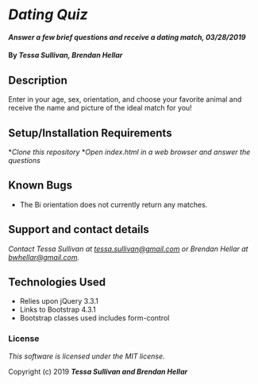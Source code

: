 # _Dating Quiz_

#### _Answer a few brief questions and receive a dating match, 03/28/2019_

#### By _**Tessa Sullivan, Brendan Hellar**_

## Description
Enter in your age, sex, orientation, and choose your favorite animal and receive the name and picture of the ideal match for you!

## Setup/Installation Requirements

*_Clone this repository_
*_Open index.html in a web browser and answer the questions_


## Known Bugs
* The Bi orientation does not currently return any matches.  

## Support and contact details

_Contact Tessa Sullivan at tessa.sullivan@gmail.com or Brendan Hellar at bwhellar@gmail.com._
## Technologies Used

* Relies upon jQuery 3.3.1
* Links to Bootstrap 4.3.1
* Bootstrap classes used includes form-control

### License

*This software is licensed under the MIT license.*

Copyright (c) 2019 **_Tessa Sullivan and Brendan Hellar_**
